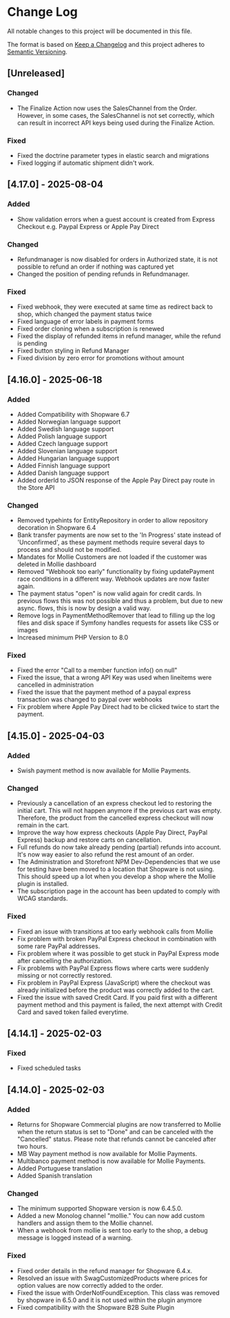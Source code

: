 # Change Log
All notable changes to this project will be documented in this file.

The format is based on [Keep a Changelog](http://keepachangelog.com/)
and this project adheres to [Semantic Versioning](http://semver.org/).

## [Unreleased]
### Changed
- The Finalize Action now uses the SalesChannel from the Order. However, in some cases, the SalesChannel is not set correctly, which can result in incorrect API keys being used during the Finalize Action.
### Fixed
- Fixed the doctrine parameter types in elastic search and migrations
- Fixed logging if automatic shipment didn't work. 

## [4.17.0] - 2025-08-04
### Added
- Show validation errors when a guest account is created from Express Checkout e.g. Paypal Express or Apple Pay Direct

### Changed
- Refundmanager is now disabled for orders in Authorized state, it is not possible to refund an order if nothing was captured yet
- Changed the position of pending refunds in Refundmanager.

### Fixed
- Fixed webhook, they were executed at same time as redirect back to shop, which changed the payment status twice
- Fixed language of error labels in payment forms
- Fixed order cloning when a subscription is renewed
- Fixed the display of refunded items in refund manager, while the refund is pending
- Fixed button styling in Refund Manager
- Fixed division by zero error for promotions without amount

## [4.16.0] - 2025-06-18

### Added
- Added Compatibility with Shopware 6.7
- Added Norwegian language support
- Added Swedish language support
- Added Polish language support
- Added Czech language support
- Added Slovenian language support
- Added Hungarian language support
- Added Finnish language support
- Added Danish language support
- Added orderId to JSON response of the Apple Pay Direct pay route in the Store API 

### Changed
- Removed typehints for EntityRepository in order to allow repository decoration in Shopware 6.4
- Bank transfer payments are now set to the 'In Progress' state instead of 'Unconfirmed', as these payment methods require several days to process and should not be modified.
- Mandates for Mollie Customers are not loaded if the customer was deleted in Mollie dashboard
- Removed "Webhook too early" functionality by fixing updatePayment race conditions in a different way. Webhook updates are now faster again.
- The payment status "open" is now valid again for credit cards. In previous flows this was not possible and thus a problem, but due to new async. flows, this is now by design a valid way.
- Remove logs in PaymentMethodRemover that lead to filling up the log files and disk space if Symfony handles requests for assets like CSS or images
- Increased minimum PHP Version to 8.0

### Fixed
- Fixed the error "Call to a member function info() on null"
- Fixed the issue, that a wrong API Key was used when lineitems were cancelled in administration
- Fixed the issue that the payment method of a paypal express transaction was changed to paypal over webhooks
- Fix problem where Apple Pay Direct had to be clicked twice to start the payment.

## [4.15.0] - 2025-04-03

### Added
- Swish payment method is now available for Mollie Payments.

### Changed
- Previously a cancellation of an express checkout led to restoring the initial cart. This will not happen anymore if the previous cart was empty. Therefore, the product from the cancelled express checkout will now remain in the cart.
- Improve the way how express checkouts (Apple Pay Direct, PayPal Express) backup and restore carts on cancellation.
- Full refunds do now take already pending (partial) refunds into account. It's now way easier to also refund the rest amount of an order.
- The Administration and Storefront NPM Dev-Dependencies that we use for testing have been moved to a location that Shopware is not using. This should speed up a lot when you develop a shop where the Mollie plugin is installed. 
- The subscription page in the account has been updated to comply with WCAG standards.

### Fixed
- Fixed an issue with transitions at too early webhook calls from Mollie
- Fix problem with broken PayPal Express checkout in combination with some rare PayPal addresses.
- Fix problem where it was possible to get stuck in PayPal Express mode after cancelling the authorization.
- Fix problems with PayPal Express flows where carts were suddenly missing or not correctly restored.
- Fix problem in PayPal Express (JavaScript) where the checkout was already initialized before the product was correctly added to the cart.
- Fixed the issue with saved Credit Card. If you paid first with a different payment method and this payment is failed, the next attempt with Credit Card and saved token failed everytime.

## [4.14.1] - 2025-02-03

### Fixed
- Fixed scheduled tasks

## [4.14.0] - 2025-02-03
### Added
- Returns for Shopware Commercial plugins are now transferred to Mollie when the return status is set to "Done" and can be canceled with the "Cancelled" status. Please note that refunds cannot be canceled after two hours.
- MB Way payment method is now available for Mollie Payments.
- Multibanco payment method is now available for Mollie Payments.
- Added Portuguese translation
- Added Spanish translation

### Changed

- The minimum supported Shopware version is now 6.4.5.0.
- Added a new Monolog channel "mollie." You can now add custom handlers and assign them to the Mollie channel.
- When a webhook from mollie is sent too early to the shop, a debug message is logged instead of a warning.

### Fixed

- Fixed order details in the refund manager for Shopware 6.4.x.
- Resolved an issue with SwagCustomizedProducts where prices for option values are now correctly added to the order.
- Fixed the issue with OrderNotFoundException. This class was removed by shopware in 6.5.0 and it is not used within the plugin anymore
- Fixed compatibility with the Shopware B2B Suite Plugin
